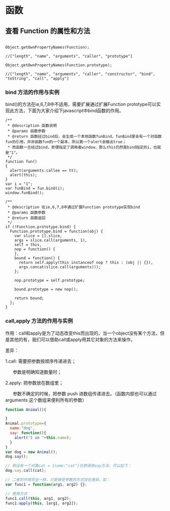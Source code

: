 # 函数

## 查看 Function 的属性和方法

```

Object.getOwnPropertyNames(Function);

//["length", "name", "arguments", "caller", "prototype"]

Object.getOwnPropertyNames(Function.prototype);

//["length", "name", "arguments", "caller", "constructor", "bind", "toString", "call", "apply"]

```

### bind 方法的作用与实例

bind()的方法在ie,6,7,8中不适用，需要扩展通过扩展Function prototype可以实现此方法，下面为大家介绍下javascript中bind函数的作用。

```
/**
 * @description 函数说明
 * @params 函数参数
 * @return 函数经过bind后，会生成一个本地函数funBind，funBind里会有一个对函数fun的引用，并非函数fun的一个副本，所以第一个alert会输出true；
 * 而函数一旦经过bind，即便指定了调用者window，那么this仍然是bind指定的i，也就是"1"。
 */
function fun()
{
  alert(arguments.callee == tt);
  alert(this);
}
var i = "1";
var funBind = fun.bind(i);
window.funBind();

/**
 * @description 在ie,6,7,8中通过扩展Function prototype实现bind
 * @params 函数参数
 * @return 函数返回
 */
if (!Function.prototype.bind) { 
  Function.prototype.bind = function(obj) {
    var slice = [].slice, 
    args = slice.call(arguments, 1), 
    self = this, 
    nop = function() {    
    }, 
    bound = function() {
      return self.apply(this instanceof nop ? this : (obj || {}),
      args.concat(slice.call(arguments)));
    };

    nop.prototype = self.prototype;

    bound.prototype = new nop();

    return bound;
  };
}
```

### call,apply 方法的作用与实例

作用：call和apply是为了动态改变this而出现的，当一个object没有某个方法，但是其他的有，我们可以借助call或apply用其它对象的方法来操作。

差异：

1.call:  需要把参数按顺序传递进去；

         参数是明确知道数量时；
         
2.apply: 把参数放在数组里；

         参数不确定的时候，把参数 push 进数组传递进去。（函数内部也可以通过 arguments 这个数组来便利所有的参数）
         

``` javascript
function Animal(){

}
Animal.prototype={
  name:"dog",
  say: function(){
    alert("I am "+this.name);
  }
}
var dog = new Animal();
dog.say();

// 假设有一个对象cat = {name:"cat"}也想调用say方法，可以如下：
dog.say.call(cat);

// 二者的作用完全一样，只是接受参数的方式存在差异。如：
var func1 = function(arg1, arg2) {};

// 使用方式
func1.call(this, arg1, arg2); 
func1.apply(this, [arg1, arg2]); 
```
